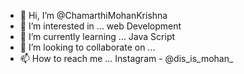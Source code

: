 - 👋 Hi, I’m @ChamarthiMohanKrishna
- 👀 I’m interested in ... web Development
- 🌱 I’m currently learning ... Java Script
- 💞️ I’m looking to collaborate on ...
- 📫 How to reach me ... Instagram - @dis_is_mohan_

<!---
ChamarthiMohanKrishna/ChamarthiMohanKrishna is a ✨ special ✨ repository because its `README.md` (this file) appears on your GitHub profile.
You can click the Preview link to take a look at your changes.
--->
